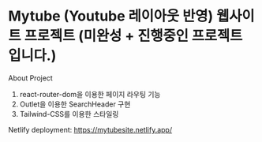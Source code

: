 # Mytube (Youtube 레이아웃 반영) 웹사이트 프로젝트 (미완성 + 진행중인 프로젝트 입니다.)

About Project

1. react-router-dom을 이용한 페이지 라우팅 기능
2. Outlet을 이용한 SearchHeader 구현
3. Tailwind-CSS를 이용한 스타일링

Netlify deployment: https://mytubesite.netlify.app/
